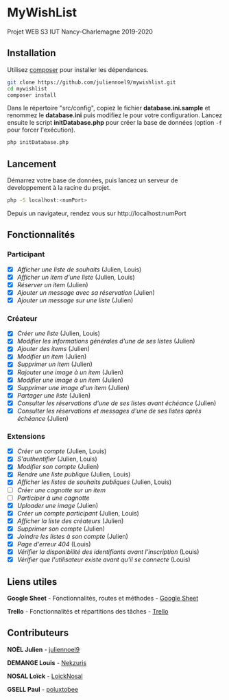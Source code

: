 # MyWishList

Projet WEB S3 IUT Nancy-Charlemagne 2019-2020

## Installation

Utilisez [composer](https://getcomposer.org/) pour installer les dépendances.
```bash
git clone https://github.com/juliennoel9/mywishlist.git
cd mywishlist
composer install
```

Dans le répertoire "src/config", copiez le fichier **database.ini.sample** et renommez le **database.ini** puis modifiez le pour votre configuration.
Lancez ensuite le script **initDatabase.php** pour créer la base de données (option `-f` pour forcer l'exécution).
```bash
php initDatabase.php
```

## Lancement

Démarrez votre base de données, puis lancez un serveur de developpement à la racine du projet.
```bash
php -S localhost:<numPort>
```
Depuis un navigateur, rendez vous sur http://localhost:numPort

## Fonctionnalités

### Participant

- [x] *Afficher une liste de souhaits* (Julien, Louis)
- [x] *Afficher un item d'une liste* (Julien, Louis)
- [x] *Réserver un item* (Julien)
- [x] *Ajouter un message avec sa réservation* (Julien)
- [x] *Ajouter un message sur une liste* (Julien)

### Créateur
- [x] *Créer une liste* (Julien, Louis)
- [x] *Modifier les informations générales d'une de ses listes* (Julien)
- [x] *Ajouter des items* (Julien)
- [x] *Modifier un item* (Julien)
- [x] *Supprimer un item* (Julien)
- [x] *Rajouter une image à un item* (Julien)
- [x] *Modifier une image à un item* (Julien)
- [x] *Supprimer une image d'un item* (Julien)
- [x] *Partager une liste* (Julien)
- [x] *Consulter les réservations d'une de ses listes avant échéance* (Julien)
- [x] *Consulter les réservations et messages d'une de ses listes après échéance* (Julien)

### Extensions
- [x] *Créer un compte* (Julien, Louis)
- [x] *S'authentifier* (Julien, Louis)
- [x] *Modifier son compte* (Julien)
- [x] *Rendre une liste publique* (Julien, Louis)
- [x] *Afficher les listes de souhaits publiques* (Julien, Louis)
- [ ] *Créer une cagnotte sur un item*
- [ ] *Participer à une cagnotte*
- [x] *Uploader une image* (Julien)
- [x] *Créer un compte participant* (Julien, Louis)
- [x] *Afficher la liste des créateurs* (Julien)
- [x] *Supprimer son compte* (Julien)
- [x] *Joindre les listes à son compte* (Julien)
- [x] *Page d'erreur 404* (Louis)
- [x] *Vérifier la disponibilité des identifiants avant l'inscription* (Louis)
- [x] *Vérifier que l'utilisateur existe avant qu'il se connecte* (Louis)

## Liens utiles
**Google Sheet** - Fonctionnalités, routes et méthodes - [Google Sheet](https://docs.google.com/spreadsheets/d/1NkXoVzma5kQGag3LFqx1n8IFDDFTjCObA5FDB259kMA/edit?usp=sharing)

**Trello** - Fonctionnalités et répartitions des tâches - [Trello](https://trello.com/b/V2bNWbbd/mywishlist)

## Contributeurs
**NOËL Julien** - [juliennoel9](https://github.com/juliennoel9/mywishlist/commits?author=juliennoel9)

**DEMANGE Louis** - [Nekzuris](https://github.com/juliennoel9/mywishlist/commits?author=Nekzuris)

**NOSAL Loïck** - [LoickNosal](https://github.com/juliennoel9/mywishlist/commits?author=LoickNosal)

**GSELL Paul** - [poluxtobee](https://github.com/juliennoel9/mywishlist/commits?author=poluxtobee)
